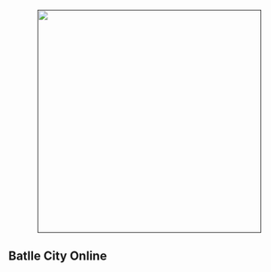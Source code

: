 <p align="center"><a href="" target="_blank"><img src="https://i.ytimg.com/vi/fcJjPUOcKk0/maxresdefault.jpg" width="400"></a></p>



## Batlle City Online
